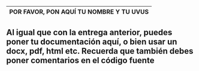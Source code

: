 |POR FAVOR, PON AQUÍ TU NOMBRE Y TU UVUS|  
|---|
## Al igual que con la entrega anterior, puedes poner tu documentación aquí, o bien usar un docx, pdf, html etc. Recuerda que también debes poner comentarios en el código fuente ##
